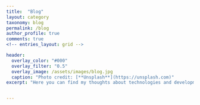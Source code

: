```yaml
---
title:  "Blog"
layout: category
taxonomy: blog
permalink: /blog
author_profile: true
comments: true
<!-- entries_layout: grid -->

header:
  overlay_color: "#000"
  overlay_filter: "0.5"
  overlay_image: /assets/images/blog.jpg
  caption: "Photo credit: [**Unsplash**](https://unsplash.com)"
excerpt: "Here you can find my thoughts about technologies and development processes which I am using on daily basis"


---
```

